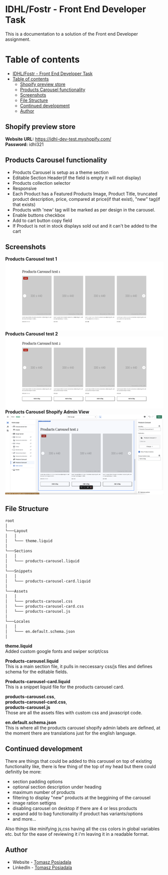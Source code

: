 # IDHL/Fostr - Front End Developer Task

This is a documentation to a solution of the Front end Developer assignment.

# Table of contents

- [IDHL/Fostr - Front End Developer Task](#idhlfostr---front-end-developer-task)
- [Table of contents](#table-of-contents)
  - [Shopify preview store](#shopify-preview-store)
  - [Products Carousel functionality](#products-carousel-functionality)
  - [Screenshots](#screenshots)
  - [File Structure](#file-structure)
  - [Continued development](#continued-development)
  - [Author](#author)

## Shopify preview store

**Website URL:** https://idhl-dev-test.myshopify.com/ <br>
**Password:** idhl321

## Products Carousel functionality

-   Products Carousel is setup as a theme section
-   Editable Section Header(if the field is empty it will not display)
-   Products collection selector
-   Responsive
-   Each Product has a Featured Products Image, Product Title, truncated product description, price, compared at price(if that exist), "new" tag(if that exists)
-   Products with 'new' tag will be marked as per design in the carousel.
-   Enable buttons checkbox
-   Add to cart button copy field
-   If Product is not in stock displays sold out and it can't be added to the cart

## Screenshots

**Products Carousel test 1**
![](./image1.png)
**Products Carousel test 2**
![](./image2.png)
**Products Carousel Shopify Admin View**
![](./image3.png)

## File Structure

```
root
│
└───Layout
│   │
│   └─── theme.liquid
│
└───Sections
│   │
│   └─── products-carousel.liquid
│
└───Snippets
│   │
│   └─── products-carousel-card.liquid
│
└───Assets
│   │
│   └─── products-carousel.css
│   └─── products-carousel-card.css
│   └─── products-carousel.js
│
└───Locales
│   │
│   └─── en.default.schema.json
│
```

**theme.liquid**<br>
Added custom google fonts and swiper script/css

**Products-carousel.liquid**<br>
This is a main section file, it pulls in neccessary css/js files and defines schema for the editable fields.

**Products-carousel-card.liquid**<br>
This is a snippet liquid file for the products carousel card.

**products-carousel.css**,<br>
**products-carousel-card.css**,<br>
**products-carousel.js**<br>
Those are all the assets files with custom css and javascript code.

**en.default.schema.json**<br>
This is where all the products carousel shopify admin labels are defined, at the moment there are translations just for the english language.

## Continued development

There are things that could be added to this carousel on top of existing functionality like, there is few thing of the top of my head but there could definitly be more:

-   section padding options
-   optional section description under heading
-   maximum number of products
-   filtering to display "new" products at the beggining of the carousel
-   image ration settigns
-   disabling carousel on desktop if there are 4 or less products
-   expand add to bag functionality if product has variants/options
-   and more...

Also things like minifying js,css having all the css colors in global variables etc. but for the ease of reviewing it i'm leaving it in a readable format.

## Author

-   Website - [Tomasz Posiadala](https://www.tomaszposiadala.com)
-   LinkedIn - [Tomasz Posiadala](https://www.linkedin.com/in/tomasz-posiadala/)
